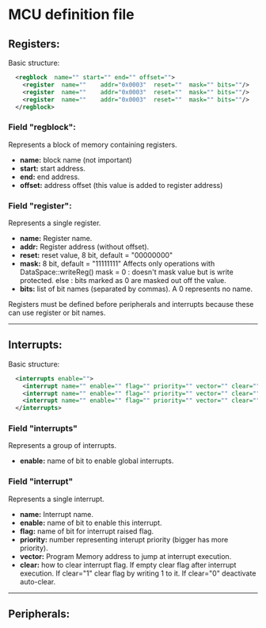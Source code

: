 # MCU definition file


## Registers:

Basic structure:
```xml
  <regblock  name="" start="" end="" offset="">
    <register  name=""    addr="0x0003"  reset=""  mask="" bits=""/>
    <register  name=""    addr="0x0003"  reset=""  mask="" bits=""/>
    <register  name=""    addr="0x0003"  reset=""  mask="" bits=""/>
  </regblock>
```

### Field "regblock":
Represents a block of memory containing registers.

- **name:** block name (not important)
- **start:** start address.
- **end:** end address.
- **offset:** address offset (this value is added to register address)

### Field "register":
Represents a single register.

- **name:** Register name.
- **addr:** Register address (without offset).
- **reset:** reset value, 8 bit, default = "00000000"
- **mask:** 8 bit, default = "11111111"
    Affects only operations with DataSpace::writeReg()
    mask = 0 : doesn't mask value but is write protected.
    else : bits marked as 0 are masked out off the value.
- **bits:** list of bit names (separated by commas).
    A 0 represents no name.

Registers must be defined before peripherals and interrupts because these can use register or bit names.

---

## Interrupts:

Basic structure:
```xml
  <interrupts enable="">
    <interrupt name="" enable="" flag="" priority="" vector="" clear="" />
    <interrupt name="" enable="" flag="" priority="" vector="" clear="" />
    <interrupt name="" enable="" flag="" priority="" vector="" clear="" />
  </interrupts>
```

### Field "interrupts"
Represents a group of interrupts.

- **enable:** name of bit to enable global interrupts.

### Field "interrupt"
Represents a single interrupt.

- **name:** Interrupt name.
- **enable:** name of bit to enable this interrupt.
- **flag:** name of bit for interrupt raised flag.
- **priority:** number representing interupt priority (bigger has more priority).
- **vector:** Program Memory address to jump at interrupt execution.
- **clear:** how to clear interrupt flag.
    If empty clear flag after interrupt execution.
    If clear="1" clear flag by writing 1 to it.
    If clear="0" deactivate auto-clear.

---

## Peripherals:

